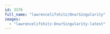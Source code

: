 ```yaml
---
id: 3376
full_name: "lawrencelifshitz/OnurSingularity"
images: 
  - "lawrencelifshitz-OnurSingularity-latest"
---
```

